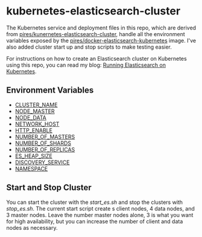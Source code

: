 # kubernetes-elasticsearch-cluster

The Kubernetes service and deployment files in this repo, which are derived from [pires/kunernetes-elasticsearch-cluster](https://github.com/pires/kubernetes-elasticsearch-cluster), handle all the environment variables exposed by the [pires/docker-elasticsearch-kubernetes](https://github.com/pires/docker-elasticsearch-kubernetes) image. I've also added cluster start up and stop scripts to make testing easier.

For instructions on how to create an Elasticsearch cluster on Kubernetes using this repo, you can read my blog: [Running Elasticsearch on Kubernetes](http://vichargrave.com/running-elasticsearch-on-kubernetes/).

## Environment Variables

- [CLUSTER_NAME](https://www.elastic.co/guide/en/elasticsearch/reference/current/setup-configuration.html#cluster-name)
- [NODE_MASTER](https://www.elastic.co/guide/en/elasticsearch/reference/current/modules-node.html#master-node)
- [NODE_DATA](https://www.elastic.co/guide/en/elasticsearch/reference/current/modules-node.html#data-node)
- [NETWORK_HOST](https://www.elastic.co/guide/en/elasticsearch/reference/current/modules-network.html#common-network-settings)
- [HTTP_ENABLE](https://www.elastic.co/guide/en/elasticsearch/reference/current/modules-http.html#_settings_2)
- [NUMBER_OF_MASTERS](https://www.elastic.co/guide/en/elasticsearch/reference/current/modules-discovery-zen.html#master-election)
- [NUMBER_OF_SHARDS](https://www.elastic.co/guide/en/elasticsearch/guide/current/_index_settings.html)
- [NUMBER_OF_REPLICAS](https://www.elastic.co/guide/en/elasticsearch/guide/current/_index_settings.html)
- [ES_HEAP_SIZE](https://www.elastic.co/guide/en/elasticsearch/guide/2.x/heap-sizing.html)
- [DISCOVERY_SERVICE](https://github.com/fabric8io/elasticsearch-cloud-kubernetes#kubernetes-pod-discovery)
- [NAMESPACE](https://github.com/fabric8io/elasticsearch-cloud-kubernetes#kubernetes-pod-discovery)

## Start and Stop Cluster

You can start the cluster with the _start_es.sh_ and stop the clusters with _stop_es.sh_. The current start script create s client nodes, 4 data nodes, and 3 master nodes. Leave the number master nodes alone, 3 is what you want for high availability, but you can increase the number of client and data nodes as necessary.
